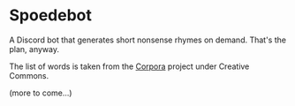 # Spoedebot

A Discord bot that generates short nonsense rhymes on demand. That's the plan, anyway.

The list of words is taken from the [Corpora](https://github.com/dariusk/corpora) project under Creative Commons.

(more to come...)
